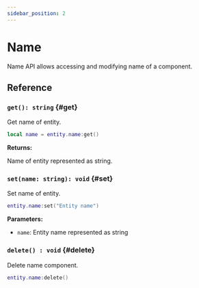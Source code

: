 ```yaml
---
sidebar_position: 2
---
```


# Name

Name API allows accessing and modifying name of a component.

## Reference

### `get(): string` {#get}

Get name of entity.

```lua
local name = entity.name:get()
```

**Returns:**

Name of entity represented as string.

### `set(name: string): void` {#set}

Set name of entity.

```lua
entity.name:set("Entity name")
```

**Parameters:**

- `name`: Entity name represented as string

### `delete() : void` {#delete}

Delete name component.

```lua
entity.name:delete()
```

